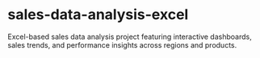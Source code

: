 # sales-data-analysis-excel
Excel-based sales data analysis project featuring interactive dashboards, sales trends, and performance insights across regions and products.
